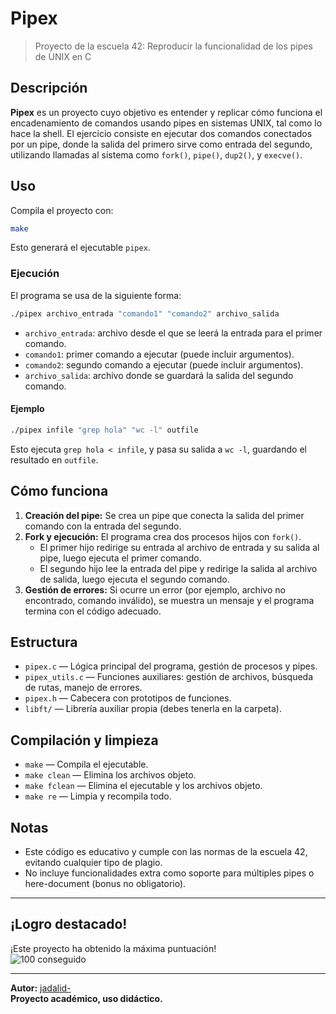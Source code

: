 # Pipex

> Proyecto de la escuela 42: Reproducir la funcionalidad de los pipes de UNIX en C

## Descripción

**Pipex** es un proyecto cuyo objetivo es entender y replicar cómo funciona el encadenamiento de comandos usando pipes en sistemas UNIX, tal como lo hace la shell. El ejercicio consiste en ejecutar dos comandos conectados por un pipe, donde la salida del primero sirve como entrada del segundo, utilizando llamadas al sistema como `fork()`, `pipe()`, `dup2()`, y `execve()`.

## Uso

Compila el proyecto con:

```bash
make
```

Esto generará el ejecutable `pipex`.

### Ejecución

El programa se usa de la siguiente forma:

```bash
./pipex archivo_entrada "comando1" "comando2" archivo_salida
```

- `archivo_entrada`: archivo desde el que se leerá la entrada para el primer comando.
- `comando1`: primer comando a ejecutar (puede incluir argumentos).
- `comando2`: segundo comando a ejecutar (puede incluir argumentos).
- `archivo_salida`: archivo donde se guardará la salida del segundo comando.

#### Ejemplo

```bash
./pipex infile "grep hola" "wc -l" outfile
```

Esto ejecuta `grep hola < infile`, y pasa su salida a `wc -l`, guardando el resultado en `outfile`.

## Cómo funciona

1. **Creación del pipe:** Se crea un pipe que conecta la salida del primer comando con la entrada del segundo.
2. **Fork y ejecución:** El programa crea dos procesos hijos con `fork()`.  
   - El primer hijo redirige su entrada al archivo de entrada y su salida al pipe, luego ejecuta el primer comando.
   - El segundo hijo lee la entrada del pipe y redirige la salida al archivo de salida, luego ejecuta el segundo comando.
3. **Gestión de errores:** Si ocurre un error (por ejemplo, archivo no encontrado, comando inválido), se muestra un mensaje y el programa termina con el código adecuado.

## Estructura

- `pipex.c` — Lógica principal del programa, gestión de procesos y pipes.
- `pipex_utils.c` — Funciones auxiliares: gestión de archivos, búsqueda de rutas, manejo de errores.
- `pipex.h` — Cabecera con prototipos de funciones.
- `libft/` — Librería auxiliar propia (debes tenerla en la carpeta).

## Compilación y limpieza

- `make` — Compila el ejecutable.
- `make clean` — Elimina los archivos objeto.
- `make fclean` — Elimina el ejecutable y los archivos objeto.
- `make re` — Limpia y recompila todo.

## Notas

- Este código es educativo y cumple con las normas de la escuela 42, evitando cualquier tipo de plagio.
- No incluye funcionalidades extra como soporte para múltiples pipes o here-document (bonus no obligatorio).

---

## ¡Logro destacado!

¡Este proyecto ha obtenido la máxima puntuación!  
![100 conseguido](imgs/sucess100.png)

---

**Autor:** [jadalid-](https://github.com/JJAdalid)  
**Proyecto académico, uso didáctico.**
